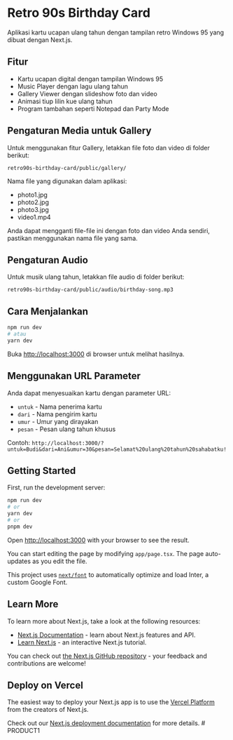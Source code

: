 # Retro 90s Birthday Card

Aplikasi kartu ucapan ulang tahun dengan tampilan retro Windows 95 yang dibuat dengan Next.js.

## Fitur

- Kartu ucapan digital dengan tampilan Windows 95
- Music Player dengan lagu ulang tahun
- Gallery Viewer dengan slideshow foto dan video
- Animasi tiup lilin kue ulang tahun
- Program tambahan seperti Notepad dan Party Mode

## Pengaturan Media untuk Gallery

Untuk menggunakan fitur Gallery, letakkan file foto dan video di folder berikut:

```
retro90s-birthday-card/public/gallery/
```

Nama file yang digunakan dalam aplikasi:
- photo1.jpg
- photo2.jpg
- photo3.jpg
- video1.mp4

Anda dapat mengganti file-file ini dengan foto dan video Anda sendiri, pastikan menggunakan nama file yang sama.

## Pengaturan Audio

Untuk musik ulang tahun, letakkan file audio di folder berikut:

```
retro90s-birthday-card/public/audio/birthday-song.mp3
```

## Cara Menjalankan

```bash
npm run dev
# atau
yarn dev
```

Buka [http://localhost:3000](http://localhost:3000) di browser untuk melihat hasilnya.

## Menggunakan URL Parameter

Anda dapat menyesuaikan kartu dengan parameter URL:

- `untuk` - Nama penerima kartu
- `dari` - Nama pengirim kartu
- `umur` - Umur yang dirayakan
- `pesan` - Pesan ulang tahun khusus

Contoh: `http://localhost:3000/?untuk=Budi&dari=Ani&umur=30&pesan=Selamat%20ulang%20tahun%20sahabatku!`

## Getting Started

First, run the development server:

```bash
npm run dev
# or
yarn dev
# or
pnpm dev
```

Open [http://localhost:3000](http://localhost:3000) with your browser to see the result.

You can start editing the page by modifying `app/page.tsx`. The page auto-updates as you edit the file.

This project uses [`next/font`](https://nextjs.org/docs/basic-features/font-optimization) to automatically optimize and load Inter, a custom Google Font.

## Learn More

To learn more about Next.js, take a look at the following resources:

- [Next.js Documentation](https://nextjs.org/docs) - learn about Next.js features and API.
- [Learn Next.js](https://nextjs.org/learn) - an interactive Next.js tutorial.

You can check out [the Next.js GitHub repository](https://github.com/vercel/next.js/) - your feedback and contributions are welcome!

## Deploy on Vercel

The easiest way to deploy your Next.js app is to use the [Vercel Platform](https://vercel.com/new?utm_medium=default-template&filter=next.js&utm_source=create-next-app&utm_campaign=create-next-app-readme) from the creators of Next.js.

Check out our [Next.js deployment documentation](https://nextjs.org/docs/deployment) for more details.
#   P R O D U C T 1  
 